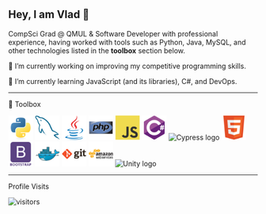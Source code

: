 ## Hey, I am Vlad 👋

CompSci Grad @ QMUL & Software Developer with professional experience, having worked with tools such as Python, Java, MySQL, and other technologies listed in the **toolbox** section below.

🔭  I’m currently working on improving my competitive programming skills.

🌱  I’m currently learning JavaScript (and its libraries), C#, and DevOps.

---

🧰 Toolbox

<img src="https://github.com/devicons/devicon/blob/master/icons/python/python-original.svg" alt="Python logo" width="50" height="50" /> <img src="https://github.com/devicons/devicon/blob/master/icons/mysql/mysql-original.svg" alt="MySQL logo" width="50" height="50" />
<img src="https://github.com/devicons/devicon/blob/master/icons/java/java-original.svg" alt="Java logo" width="50" height="50" />
<img src="https://github.com/devicons/devicon/blob/master/icons/php/php-original.svg" alt="PHP logo" width="50" height="50" />
<img src="https://github.com/devicons/devicon/blob/master/icons/javascript/javascript-original.svg" alt="JS logo" width="50" height="50" />
<img src="https://github.com/devicons/devicon/blob/master/icons/csharp/csharp-original.svg" alt="C# logo" width="50" height="50" />
<img src="https://github.com/cypress-io/cypress-icons/blob/master/src/logo/cypress-io-logo-round.svg" alt="Cypress logo" width="50" height="50" />
<img src="https://github.com/devicons/devicon/blob/master/icons/html5/html5-original.svg" alt="HTML5 logo" width="50" height="50" />
<img src="https://github.com/devicons/devicon/blob/master/icons/bootstrap/bootstrap-plain-wordmark.svg" alt="Bootstrap logo" width="50" height="50" />
<img src="https://github.com/devicons/devicon/blob/master/icons/docker/docker-original.svg" alt="Docker logo" width="50" height="50" />
<img src="https://github.com/devicons/devicon/blob/master/icons/git/git-original-wordmark.svg" alt="git logo" width="50" height="50" />
<img src="https://github.com/devicons/devicon/blob/master/icons/amazonwebservices/amazonwebservices-original-wordmark.svg" alt="AWS logo" width="50" height="50" />
<img src="https://img.icons8.com/ios-filled/50/000000/unity.png" alt="Unity logo" width="50" height="50" />

---

Profile Visits

![visitors](https://visitor-badge.glitch.me/badge?page_id=russianpanda.russianpanda)


<!--
**russianpanda/russianpanda** is a ✨ _special_ ✨ repository because its `README.md` (this file) appears on your GitHub profile.

Here are some ideas to get you started:
- 🔭 I’m currently working on various HackerRank problems 
- 🌱 I’m currently learning JavaScript and its libraries
- 👯 I’m looking to collaborate on ...
- 🤔 I’m looking for help with ...
- 💬 Ask me about ...
- ⚡ Fun fact: ...


-->
